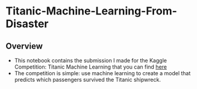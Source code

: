 # Titanic-Machine-Learning-From-Disaster
## Overview
- This notebook contains the submission I made for the Kaggle Competition: Titanic Machine Learning that you can find [here](https://www.kaggle.com/c/titanic)
- The competition is simple: use machine learning to create a model that predicts which passengers survived the Titanic shipwreck.


